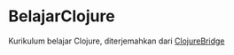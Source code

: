 # BelajarClojure
Kurikulum belajar Clojure, diterjemahkan dari [ClojureBridge](https://github.com/ClojureBridge/curriculum)
